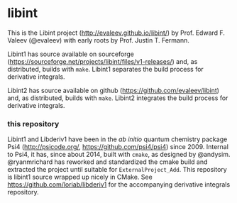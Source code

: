 # libint

This is the Libint project (http://evaleev.github.io/libint/) by
Prof. Edward F. Valeev (@evaleev) with early roots by Prof. Justin T.
Fermann.

Libint1 has source available on sourceforge 
(https://sourceforge.net/projects/libint/files/v1-releases/) and, as distributed,
builds with `make`. Libint1 separates the build process for derivative integrals.

Libint2 has source available on github (https://github.com/evaleev/libint) and,
as distributed, builds with `make`. Libint2 integrates the build process for
derivative integrals.

### this repository

Libint1 and Libderiv1 have been in the *ab initio* quantum chemistry package Psi4
(http://psicode.org/, https://github.com/psi4/psi4) since 2009. Internal to Psi4, it
has, since about 2014, built with `cmake`, as designed by @andysim.
@ryanmrichard has reworked and standardized the cmake build and extracted the
project until suitable for `ExternalProject_Add`. This repository is libint1
source wrapped up nicely in CMake. See https://github.com/loriab/libderiv1
for the accompanying derivative integrals repository.

